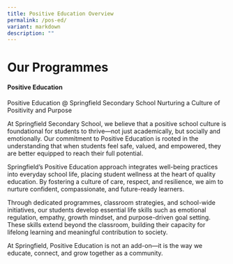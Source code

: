 ```yaml
---
title: Positive Education Overview
permalink: /pos-ed/
variant: markdown
description: ""
---
```

# **Our Programmes**

#### Positive Education

Positive Education @ Springfield Secondary School
Nurturing a Culture of Positivity and Purpose

At Springfield Secondary School, we believe that a positive school culture is foundational for students to thrive—not just academically, but socially and emotionally. Our commitment to Positive Education is rooted in the understanding that when students feel safe, valued, and empowered, they are better equipped to reach their full potential.

Springfield’s Positive Education approach integrates well-being practices into everyday school life, placing student wellness at the heart of quality education. By fostering a culture of care, respect, and resilience, we aim to nurture confident, compassionate, and future-ready learners.

Through dedicated programmes, classroom strategies, and school-wide initiatives, our students develop essential life skills such as emotional regulation, empathy, growth mindset, and purpose-driven goal setting. These skills extend beyond the classroom, building their capacity for lifelong learning and meaningful contribution to society.

At Springfield, Positive Education is not an add-on—it is the way we educate, connect, and grow together as a community.